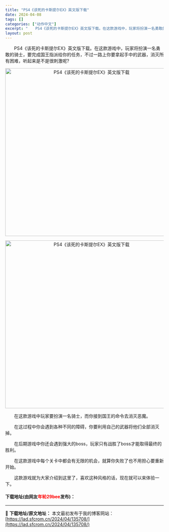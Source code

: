 ```yaml
---
title: "PS4《该死的卡斯提尔EX》英文版下载"
date: 2024-04-08
tags: []
categories: ["动作中文"]
excerpt: "　　PS4《该死的卡斯提尔EX》英文版下载。在这款游戏中，玩家将扮演一名勇敢的骑士，要完成国王指派给你的任务，不过一路上你要拿起手中的武器，消灭所有困难，听起来是不是很刺激呢? 　　在这款游戏中玩家要扮演一名骑士，而你接到国王的命令去消灭恶魔。 　　在这过程中你会遇到各种不同的障碍，你要利用自己的武&hellip;"
layout: post
---
```


 <p>　　PS4《该死的卡斯提尔EX》英文版下载。在这款游戏中，玩家将扮演一名勇敢的骑士，要完成国王指派给你的任务，不过一路上你要拿起手中的武器，消灭所有困难，听起来是不是很刺激呢?</p> <p align="center"><img align="" border="0" src="https://lad.sfcrom.cn/wp-content/uploads/2024/04/20240408_66135702bf0fa.webp" width="533" alt="PS4《该死的卡斯提尔EX》英文版下载" /></p> <p align="center"><img align="" border="0" src="https://lad.sfcrom.cn/wp-content/uploads/2024/04/20240408_6613570327845.webp" width="533" alt="PS4《该死的卡斯提尔EX》英文版下载" /></p> <p>　　在这款游戏中玩家要扮演一名骑士，而你接到国王的命令去消灭恶魔。</p> <p>　　在这过程中你会遇到各种不同的障碍，你要利用自己的武器将他们全部消灭掉。</p> <p>　　在后期游戏中你还会遇到强大的boss，玩家只有战胜了boss才能取得最终的胜利。</p> <p>　　在这款游戏中每个关卡中都会有无限的机会，就算你失败了也不用担心要重新开始。</p> <p>　　这款游戏就为大家介绍到这里了，喜欢这种风格的话，现在就可以来体验一下。</p> <p><h4>下载地址(由网友<font color="red">年轮29bee</font>发布)：</h4></p> 

---
📖 **下载地址/原文地址：** 本文最初发布于我的博客网站：[https://lad.sfcrom.cn/2024/04/135708/](https://lad.sfcrom.cn/2024/04/135708/)
